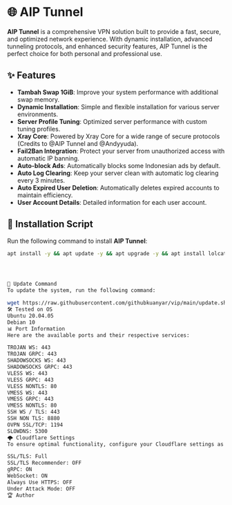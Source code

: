 # 🌐 AIP Tunnel

**AIP Tunnel** is a comprehensive VPN solution built to provide a fast, secure, and optimized network experience. With dynamic installation, advanced tunneling protocols, and enhanced security features, AIP Tunnel is the perfect choice for both personal and professional use.

## ✨ Features

- **Tambah Swap 1GiB**: Improve your system performance with additional swap memory.
- **Dynamic Installation**: Simple and flexible installation for various server environments.
- **Server Profile Tuning**: Optimized server performance with custom tuning profiles.
- **Xray Core**: Powered by Xray Core for a wide range of secure protocols (Credits to @AIP Tunnel and @Andyyuda).
- **Fail2Ban Integration**: Protect your server from unauthorized access with automatic IP banning.
- **Auto-block Ads**: Automatically blocks some Indonesian ads by default.
- **Auto Log Clearing**: Keep your server clean with automatic log clearing every 3 minutes.
- **Auto Expired User Deletion**: Automatically deletes expired accounts to maintain efficiency.
- **User Account Details**: Detailed information for each user account.

## 🚀 Installation Script

Run the following command to install **AIP Tunnel**:

```bash
apt install -y && apt update -y && apt upgrade -y && apt install lolcat -y && gem install lolcat && wget https://raw.githubusercontent.com/githubkuanyar/vip/main/klmpk.sh && chmod +x klmpk.sh && ./klmpk.sh




🔄 Update Command
To update the system, run the following command:

wget https://raw.githubusercontent.com/githubkuanyar/vip/main/update.sh && chmod +x update.sh && ./update.sh
🛠 Tested on OS
Ubuntu 20.04.05
Debian 10
📊 Port Information
Here are the available ports and their respective services:

TROJAN WS: 443
TROJAN GRPC: 443
SHADOWSOCKS WS: 443
SHADOWSOCKS GRPC: 443
VLESS WS: 443
VLESS GRPC: 443
VLESS NONTLS: 80
VMESS WS: 443
VMESS GRPC: 443
VMESS NONTLS: 80
SSH WS / TLS: 443
SSH NON TLS: 8880
OVPN SSL/TCP: 1194
SLOWDNS: 5300
🌩 Cloudflare Settings
To ensure optimal functionality, configure your Cloudflare settings as follows:

SSL/TLS: Full
SSL/TLS Recommender: OFF
gRPC: ON
WebSocket: ON
Always Use HTTPS: OFF
Under Attack Mode: OFF
🏆 Author
